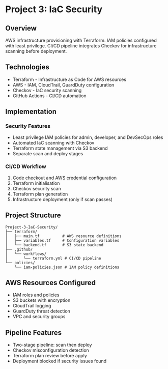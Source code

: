 # Project 3: IaC Security

## Overview

AWS infrastructure provisioning with Terraform. IAM policies configured with least privilege. CI/CD pipeline integrates Checkov for infrastructure scanning before deployment.

## Technologies

- Terraform - Infrastructure as Code for AWS resources
- AWS - IAM, CloudTrail, GuardDuty configuration
- Checkov - IaC security scanning
- GitHub Actions - CI/CD automation

## Implementation

### Security Features
- Least privilege IAM policies for admin, developer, and DevSecOps roles
- Automated IaC scanning with Checkov
- Terraform state management via S3 backend
- Separate scan and deploy stages

### CI/CD Workflow
1. Code checkout and AWS credential configuration
2. Terraform initialisation
3. Checkov security scan
4. Terraform plan generation
5. Infrastructure deployment (only if scan passes)

## Project Structure

```
Project-3-IaC-Security/
├── terraform/
│   ├── main.tf          # AWS resource definitions
│   ├── variables.tf     # Configuration variables
│   └── backend.tf       # S3 state backend
├── .github/
│   └── workflows/
│       └── terraform.yml # CI/CD pipeline
└── policies/
    └── iam-policies.json # IAM policy definitions
```

## AWS Resources Configured

- IAM roles and policies
- S3 buckets with encryption
- CloudTrail logging
- GuardDuty threat detection
- VPC and security groups

## Pipeline Features

- Two-stage pipeline: scan then deploy
- Checkov misconfiguration detection
- Terraform plan review before apply
- Deployment blocked if security issues found